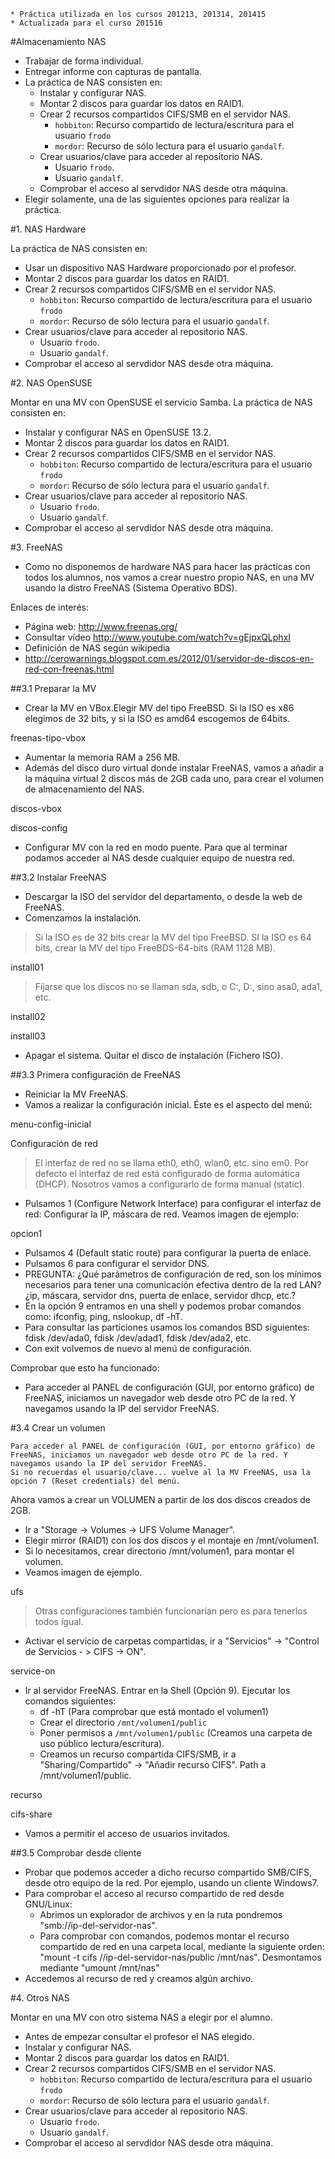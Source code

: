 ```
* Práctica utilizada en los cursos 201213, 201314, 201415
* Actualizada para el curso 201516
```

#Almacenamiento NAS

* Trabajar de forma individual.
* Entregar informe con capturas de pantalla.
* La práctica de NAS consisten en:
    * Instalar y configurar NAS.
    * Montar 2 discos para guardar los datos en RAID1.
    * Crear 2 recursos compartidos CIFS/SMB en el servidor NAS.
        * `hobbiton`: Recurso compartido de lectura/escritura para el usuario `frodo`
        * `mordor`: Recurso de sólo lectura para el usuario `gandalf`.
    * Crear usuarios/clave para acceder al repositorio NAS.
        * Usuario `frodo`.
        * Usuario `gandalf`.
    * Comprobar el acceso al servdidor NAS desde otra máquina.
* Elegir solamente, una de las siguientes opciones para realizar la práctica.

#1. NAS Hardware

La práctica de NAS consisten en:
* Usar un dispositivo NAS Hardware proporcionado por el profesor.
* Montar 2 discos para guardar los datos en RAID1.
* Crear 2 recursos compartidos CIFS/SMB en el servidor NAS.
    * `hobbiton`: Recurso compartido de lectura/escritura para el usuario `frodo`
    * `mordor`: Recurso de sólo lectura para el usuario `gandalf`.
* Crear usuarios/clave para acceder al repositorio NAS.
    * Usuario `frodo`.
    * Usuario `gandalf`.
* Comprobar el acceso al servdidor NAS desde otra máquina.

#2. NAS OpenSUSE

Montar en una MV con OpenSUSE el servicio Samba.
La práctica de NAS consisten en:
* Instalar y configurar NAS en OpenSUSE 13.2.
* Montar 2 discos para guardar los datos en RAID1.
* Crear 2 recursos compartidos CIFS/SMB en el servidor NAS.
    * `hobbiton`: Recurso compartido de lectura/escritura para el usuario `frodo`
    * `mordor`: Recurso de sólo lectura para el usuario `gandalf`.
* Crear usuarios/clave para acceder al repositorio NAS.
    * Usuario `frodo`.
    * Usuario `gandalf`.
* Comprobar el acceso al servdidor NAS desde otra máquina. 

#3. FreeNAS

* Como no disponemos de hardware NAS para hacer las prácticas con todos 
los alumnos, nos vamos a crear nuestro propio NAS, en una MV usando 
la distro FreeNAS (Sistema Operativo BDS).

Enlaces de interés:
* Página web: http://www.freenas.org/
* Consultar vídeo http://www.youtube.com/watch?v=gEjpxQLphxI
* Definición de NAS según wikipedia
* http://cerowarnings.blogspot.com.es/2012/01/servidor-de-discos-en-red-con-freenas.html

##3.1 Preparar la MV

* Crear la MV en VBox.Elegir MV del tipo FreeBSD. Si la ISO es x86 elegimos 
de 32 bits, y si la ISO es amd64 escogemos de 64bits.

freenas-tipo-vbox

* Aumentar la memoria RAM a 256 MB.
* Además del disco duro virtual donde instalar FreeNAS, vamos a añadir 
a la máquina virtual 2 discos más de 2GB cada uno, para crear el volumen de almacenamiento del NAS.

discos-vbox

discos-config

* Configurar MV con la red en modo puente. Para que al terminar podamos 
acceder al NAS desde cualquier equipo de nuestra red.


##3.2 Instalar FreeNAS

* Descargar la ISO del servidor del departamento, o desde la web de FreeNAS.
* Comenzamos la instalación.

> Si la ISO es de 32 bits crear la MV del tipo FreeBSD. 
> SI la ISO es 64 bits, crear la MV del tipo FreeBDS-64-bits (RAM 1128 MB).

install01

> Fijarse que los discos no se llaman sda, sdb, o C:, D:, sino asa0, ada1, etc.

install02

install03

* Apagar el sistema. Quitar el disco de instalación (Fichero ISO).

##3.3 Primera configuración de FreeNAS

* Reiniciar la MV FreeNAS.
* Vamos a realizar la configuración inicial. Éste es el aspecto del menú:

menu-config-inicial

Configuración de red

> El interfaz de red no se llama eth0, eth0, wlan0, etc. sino em0. 
> Por defecto el interfaz de red está configurado de forma automática (DHCP). 
> Nosotros vamos a configurarlo de forma manual (static).

* Pulsamos 1 (Configure Network Interface) para configurar el interfaz de red: 
Configurar la IP, máscara de red. Veamos imagen de ejemplo:

opcion1

* Pulsamos 4 (Default static route) para configurar la puerta de enlace.
* Pulsamos 6 para configurar el servidor DNS.
* PREGUNTA: ¿Qué parámetros de configuración de red, son los mínimos necesarios 
para tener una comunicación efectiva dentro de la red LAN? ¿ip, máscara, servidor dns, puerta de enlace, servidor dhcp, etc.?
* En la opción 9 entramos en una shell y podemos probar comandos como: ifconfig, ping, nslookup, df -hT.
* Para consultar las particiones usamos los comandos BSD siguientes: fdisk /dev/ada0, fdisk /dev/adad1, fdisk /dev/ada2, etc.
* Con exit volvemos de nuevo al menú de configuración.

Comprobar que esto ha funcionado:

* Para acceder al PANEL de configuración (GUI, por entorno gráfico) de FreeNAS, iniciamos un navegador web desde otro PC de la red. Y navegamos usando la IP del servidor FreeNAS.

#3.4 Crear un volumen

    Para acceder al PANEL de configuración (GUI, por entorno gráfico) de FreeNAS, iniciamos un navegador web desde otro PC de la red. Y navegamos usando la IP del servidor FreeNAS.
    Si no recuerdas el usuario/clave... vuelve al la MV FreeNAS, usa la opción 7 (Reset credentials) del menú.

Ahora vamos a crear un VOLUMEN a partir de los dos discos creados de 2GB.

* Ir a "Storage -> Volumes -> UFS Volume Manager".
* Elegir mirror (RAID1) con los dos discos y el montaje en /mnt/volumen1.
* Si lo necesitamos, crear directorio /mnt/volumen1, para montar el volumen.
* Veamos imagen de ejemplo.

ufs

> Otras configuraciones también funcionarían pero es para tenerlos todos igual.

* Activar el servicio de carpetas compartidas, ir a "Servicios" -> "Control de Servicios - > CIFS -> ON".

service-on

* Ir al servidor FreeNAS. Entrar en la Shell (Opción 9). Ejecutar los comandos siguientes:
    * df -hT (Para comprobar que está montado el volumen1)
    * Crear el directorio `/mnt/volumen1/public`
    * Poner permisos a `/mnt/volumen1/public` (Creamos una carpeta de uso público lectura/escritura).
    * Creamos un recurso compartida CIFS/SMB, ir a "Sharing/Compartido" -> "Añadir recurso CIFS". Path a /mnt/volumen1/public.

recurso

cifs-share

* Vamos a permitir el acceso de usuarios invitados.


##3.5 Comprobar desde cliente

* Probar que podemos acceder a dicho recurso compartido SMB/CIFS, desde otro equipo de la red. Por ejemplo, usando un cliente Windows7.
* Para comprobar el acceso al recurso compartido de red desde GNU/Linux:
    * Abrimos un explorador de archivos y en la ruta pondremos "smb://ip-del-servidor-nas".
    * Para comprobar con comandos, podemos montar el recurso compartido de red en una carpeta local, mediante la siguiente orden: "mount -t cifs //ip-del-servidor-nas/public /mnt/nas". Desmontamos mediante "umount /mnt/nas"
* Accedemos al recurso de red y creamos algún archivo.

#4. Otros NAS

Montar en una MV con otro sistema NAS a elegir por el alumno.
* Antes de empezar consultar el profesor el NAS elegido. 
* Instalar y configurar NAS.
* Montar 2 discos para guardar los datos en RAID1.
* Crear 2 recursos compartidos CIFS/SMB en el servidor NAS.
    * `hobbiton`: Recurso compartido de lectura/escritura para el usuario `frodo`
    * `mordor`: Recurso de sólo lectura para el usuario `gandalf`.
* Crear usuarios/clave para acceder al repositorio NAS.
    * Usuario `frodo`.
    * Usuario `gandalf`.
* Comprobar el acceso al servdidor NAS desde otra máquina. 
